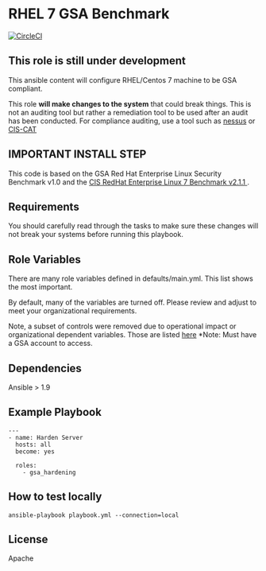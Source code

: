 RHEL 7 GSA Benchmark
====================
[![CircleCI](https://circleci.com/gh/GSA/ansible-os-rhel-7.svg?style=svg)](https://circleci.com/gh/GSA/ansible-os-rhel-7)

## This role is still under development

This ansible content will configure RHEL/Centos 7 machine to be GSA compliant.

This role **will make changes to the system** that could break things. This is not an auditing tool but rather a remediation tool to be used after an audit has been conducted. For compliance auditing, use a tool such as [nessus](https://www.tenable.com/products/nessus-vulnerability-scanner) or [CIS-CAT](https://learn.cisecurity.org/cis-cat-landing-page)

## IMPORTANT INSTALL STEP

This code is based on the GSA Red Hat Enterprise Linux Security Benchmark v1.0 and the [CIS RedHat Enterprise Linux 7 Benchmark v2.1.1 ](https://community.cisecurity.org/collab/public/index.php).

Requirements
------------

You should carefully read through the tasks to make sure these changes will not break your systems before running this playbook.

Role Variables
--------------
There are many role variables defined in defaults/main.yml. This list shows the most important.

By default, many of the variables are turned off. Please review and adjust to meet your organizational requirements.

Note, a subset of controls were removed due to operational impact or organizational dependent variables. Those are listed [here](https://docs.google.com/spreadsheets/d/1hHbPDnm5WspzGt6F67_Dw2GgLA1E0-NCAsIGeHJLK7s/edit#gid=0) *Note: Must have a GSA account to access.


Dependencies
------------

Ansible > 1.9

Example Playbook
-------------------------

```
---
- name: Harden Server
  hosts: all
  become: yes

  roles:
    - gsa_hardening
```
How to test locally
--------------------------
```
ansible-playbook playbook.yml --connection=local
```

License
-------

Apache

